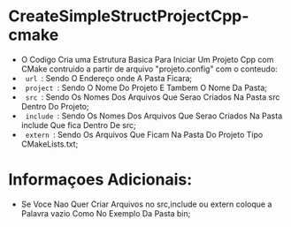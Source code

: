 # CreateSimpleStructProjectCpp-cmake
- O Codigo Cria uma Estrutura Basica Para Iniciar Um Projeto Cpp com CMake contruido a partir de arquivo "projeto.config" com o conteudo:
- <code> url </code>: Sendo O Endereço onde A Pasta Ficara;
- <code> project </code>: Sendo O Nome Do Projeto E Tambem O Nome Da Pasta;
- <code> src </code>: Sendo Os Nomes Dos Arquivos Que Serao Criados Na Pasta src Dentro Do Projeto;
- <code> include </code>: Sendo Os Nomes Dos Arquivos Que Serao Criados Na Pasta include Que fica Dentro De src;
- <code> extern </code>: Sendo Os Arquivos Que Ficam Na Pasta Do Projeto Tipo CMakeLists.txt;

# Informaçoes Adicionais:
  -  Se Voce Nao Quer Criar Arquivos no src,include ou extern coloque a Palavra vazio Como No Exemplo Da Pasta bin;
